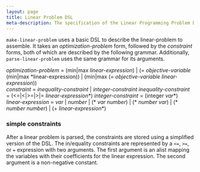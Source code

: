 ```yaml
---
layout: page
title: Linear Problem DSL
meta-description: The specification of the Linear Programming Problem DSL
---
```


`make-linear-problem` uses a basic DSL to describe the linear-problem to assemble.
It takes an *optimization-problem* form, followed by the *constraint* forms, both of which are described by the following grammar.
Additionally, `parse-linear-problem` uses the same grammar for its arguments.

*optimization-problem* = (min\|max *linear-expression*) \| (= *objective-variable* (min\|max *linear-expression)) \| (min\|max (= *objective-variable* *linear-expression*))  
*constraint* = *inequality-constraint* \| *integer-constraint*
*inequality-constraint* = (<=\|<\|>=\|>\|= *linear-expression*\*)
*integer-constraint* = (integer *var*\*)
*linear-expression* = *var* \| *number* \| (\* *var* *number*) \| (\* *number* *var*) \| (\* *number* *number*) \| (+ *linear-expression*\*)

### simple constraints
After a linear problem is parsed, the constraints are stored using a simplified version of the DSL.
The in/equality constraints are represented by a `<=`, `>=`, or `=` expression with two arguments.
The first argument is an alist mapping the variables with their coefficients for the linear expression.
The second argument is a non-negative constant.
